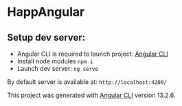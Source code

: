 # HappAngular

## Setup dev server:
- Angular CLI is required to launch project: [Angular CLI](https://github.com/angular/angular-cli)
- Install node modules `npm i`
- Launch dev server: `ng serve`

By default server is available at: `http://localhost:4200/`

This project was generated with [Angular CLI](https://github.com/angular/angular-cli) version 13.2.6.
